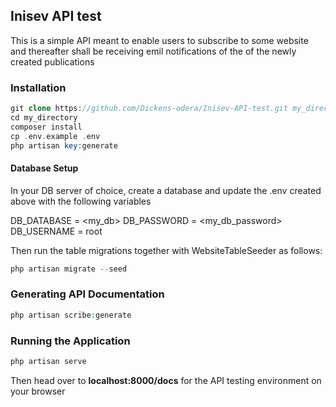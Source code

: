## Inisev API test
<p> This is a simple API meant to enable users to subscribe to some website and thereafter shall be receiving emil notifications of the of the newly created publications </p>

### Installation
```php
git clone https://github.com/Dickens-odera/Inisev-API-test.git my_directory
cd my_directory
composer install
cp .env.example .env
php artisan key:generate
```

#### Database Setup
In your DB server of choice, create a database and update the .env created above with the following variables

DB_DATABASE = <my_db>
DB_PASSWORD = <my_db_password>
DB_USERNAME = root

Then run the table migrations together with WebsiteTableSeeder as follows:
```php
php artisan migrate --seed
```
### Generating API Documentation
```php
php artisan scribe:generate
```
### Running the Application
```php
php artisan serve
```
Then head over to **localhost:8000/docs** for the API testing environment on your browser
